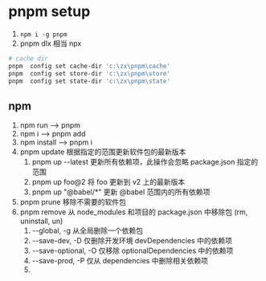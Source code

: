 # pnpm setup
1. `npm i -g pnpm`
2. pnpm dlx 相当 npx 

```sh
# cache dir
pnpm  config set cache-dir 'c:\zx\pnpm\cache'
pnpm  config set store-dir 'c:\zx\pnpm\store'
pnpm  config set state-dir 'c:\zx\pnpm\state'

```
## npm
1. npm run <cmd>  --> pnpm <cmd>
2. npm i <kg>  --> pnpm add <pkg>
3. npm install --> pnpm i
4. pnpm update 根据指定的范围更新软件包的最新版本
   1. pnpm up --latest	更新所有依赖项，此操作会忽略 package.json 指定的范围
   2. pnpm up foo@2	    将 foo 更新到 v2 上的最新版本
   3. pnpm up "@babel/*"	更新 @babel 范围内的所有依赖项
5. pnpm prune 移除不需要的软件包
6. pnpm remove  从 node_modules 和项目的 package.json 中移除包 (rm, uninstall, un)
   1. --global, -g    从全局删除一个依赖包
   2. --save-dev, -D  仅删除开发环境 devDependencies 中的依赖项
   3. --save-optional, -O 仅移除 optionalDependencies 中的依赖项
   4. --save-prod, -P   仅从 dependencies 中删除相关依赖项
   5. 